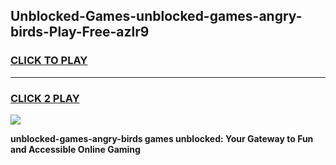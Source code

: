 
## Unblocked-Games-unblocked-games-angry-birds-Play-Free-azlr9
<h3>
<a href="https://premium76.site?title=unblocked-games-angry-birds&ref=22A">CLICK TO PLAY</a></h3>
<hr>

<h3>
<a href="https://premium76.site?title=unblocked-games-angry-birds&ref=22A">CLICK 2 PLAY</a>
  
</h3>

<a href="https://premium76.site?title=unblocked-games-angry-birds&ref=22A"><img src="https://clearcache.store/games.png"></a>


**unblocked-games-angry-birds games unblocked: Your Gateway to Fun and Accessible Online Gaming**
